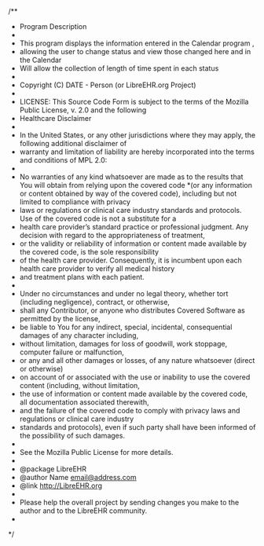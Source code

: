 /** 
 *  Program Description
 *
 *  This program displays the information entered in the Calendar program , 
 *  allowing the user to change status and view those changed here and in the Calendar
 *  Will allow the collection of length of time spent in each status
 * 
 * Copyright (C) DATE - Person (or LibreEHR.org Project)
 * 
 * LICENSE: This Source Code Form is subject to the terms of the Mozilla Public License, v. 2.0 and the following 
 * Healthcare Disclaimer
 *  
 * In the United States, or any other jurisdictions where they may apply, the following additional disclaimer of 
 * warranty and limitation of liability are hereby incorporated into the terms and conditions of MPL 2.0:
 *
 * No warranties of any kind whatsoever are made as to the results that You will obtain from relying upon the covered code
 *(or any information or content obtained by way of the covered code), including but not limited to compliance with privacy
 * laws or regulations or clinical care industry standards and protocols. Use of the covered code is not a substitute for a
 * health care provider’s standard practice or professional judgment. Any decision with regard to the appropriateness of treatment,
 * or the validity or reliability of information or content made available by the covered code, is the sole responsibility
 * of the health care provider. Consequently, it is incumbent upon each health care provider to verify all medical history
 * and treatment plans with each patient.
 *
 * Under no circumstances and under no legal theory, whether tort (including negligence), contract, or otherwise, 
 * shall any Contributor, or anyone who distributes Covered Software as permitted by the license, 
 * be liable to You for any indirect, special, incidental, consequential damages of any character including, 
 * without limitation, damages for loss of goodwill, work stoppage, computer failure or malfunction, 
 * or any and all other damages or losses, of any nature whatsoever (direct or otherwise) 
 * on account of or associated with the use or inability to use the covered content (including, without limitation, 
 * the use of information or content made available by the covered code, all documentation associated therewith, 
 * and the failure of the covered code to comply with privacy laws and regulations or clinical care industry 
 * standards and protocols), even if such party shall have been informed of the possibility of such damages.
 *
 * See the Mozilla Public License for more details.
 * 
 * @package LibreEHR 
 * @author Name <email@address.com> 
 * @link http://LibreEHR.org
 *  
 * Please help the overall project by sending changes you make to the author and to the LibreEHR community.
 * 
 */
